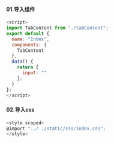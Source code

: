 

#### 01.导入组件

```js
<script>
import TabContent from "./tabContent";
export default {
  name: "Index",
  components: {
    TabContent
  },
  data() {
    return {
      input: ""
    };
  }
};
</script>
```



#### 02.导入css

```js
<style scoped>
@import "../../static/css/index.css";
</style>
```

